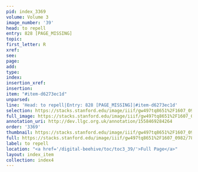 ```yaml
---
pid: index_3369
volume: Volume 3
image_number: '39'
head: to repell
entry: 828 [PAGE_MISSING]
topic: 
first_letter: R
xref: 
see: 
page: 
add: 
type: 
index: 
insertion_xref: 
insertion: 
item: "#item-d6273ec1d"
unparsed: 
line: 'Head: to repell|Entry: 828 [PAGE_MISSING]|#item-d6273ec1d'
selection: https://stacks.stanford.edu/image/iiif/gw497tq8651%2F1607_0982/784,2032,560,163/full/0/default.jpg
full_image: https://stacks.stanford.edu/image/iiif/gw497tq8651%2F1607_0982/full/full/0/default.jpg
annotation_uri: http://dev.llgc.org.uk/annotation/1558469284264
order: '3369'
thumbnail: https://stacks.stanford.edu/image/iiif/gw497tq8651%2F1607_0982/784,2032,560,163/150,/0/default.jpg
full: https://stacks.stanford.edu/image/iiif/gw497tq8651%2F1607_0982/784,2032,560,163/full/0/default.jpg
label: to repell
location: "<a href='/digital-beehive/toc/toc3_39/'>Full Page</a>"
layout: index_item
collection: index4
---
```

